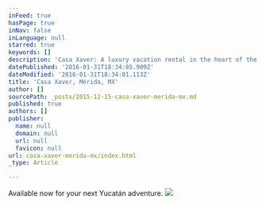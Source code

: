 ```yaml
---
inFeed: true
hasPage: true
inNav: false
inLanguage: null
starred: true
keywords: []
description: 'Casa Xaver: A luxury vacation rental in the heart of the vibrant Yucatán capital'
datePublished: '2016-01-31T18:34:05.909Z'
dateModified: '2016-01-31T18:34:01.113Z'
title: 'Casa Xaver, Mérida, MX'
author: []
sourcePath: _posts/2015-12-15-casa-xaver-merida-mx.md
published: true
authors: []
publisher:
  name: null
  domain: null
  url: null
  favicon: null
url: casa-xaver-merida-mx/index.html
_type: Article

---
```

Available now for your next Yucatán adventure.
![](https://the-grid-user-content.s3-us-west-2.amazonaws.com/c531ea95-f86c-48fd-bae8-458f26a18457.png)